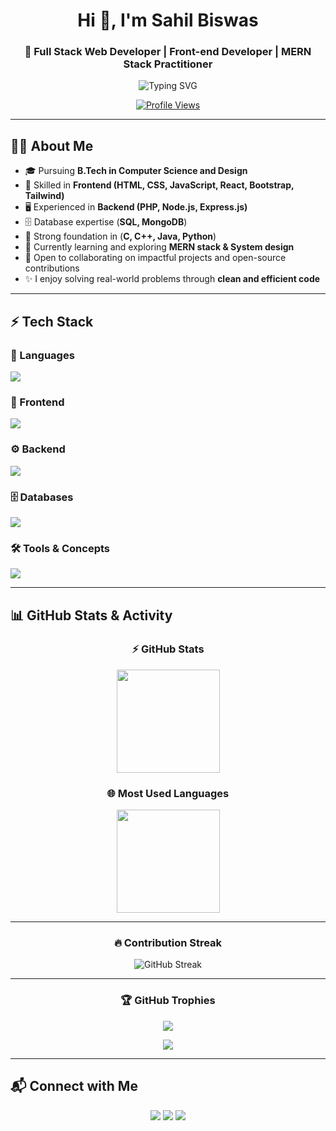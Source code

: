 <h1 align="center">Hi 👋, I'm Sahil Biswas</h1>
<h3 align="center">🚀 Full Stack Web Developer | Front-end Developer | MERN Stack Practitioner</h3>

<p align="center">
  <img src="https://readme-typing-svg.demolab.com?font=Fira+Code&weight=500&size=22&pause=1000&color=1abc9c&center=true&vCenter=true&width=600&lines=Full+Stack+Web+Developer;Front-end+Developer;MERN+Stack+Practitioner;Always+Learning+New+Techs;Solving+Real-World+Problems" alt="Typing SVG" />
</p>

<p align="center">
  <a href="https://github.com/sahilbiswas12-sky">
    <img src="https://komarev.com/ghpvc/?username=sahilbiswas12-sky&label=Profile+Views&color=brightgreen&style=flat" alt="Profile Views" />
  </a>
</p>

---

## 👨‍💻 About Me
- 🎓 Pursuing **B.Tech in Computer Science and Design**
- 💼 Skilled in **Frontend (HTML, CSS, JavaScript, React, Bootstrap, Tailwind)**
- 🖥️ Experienced in **Backend (PHP, Node.js, Express.js)**
- 🗄️ Database expertise (**SQL, MongoDB**)
- 🔧 Strong foundation in (**C, C++, Java, Python**)
- 🌱 Currently learning and exploring **MERN stack & System design**
- 🤝 Open to collaborating on impactful projects and open-source contributions
- ✨ I enjoy solving real-world problems through **clean and efficient code**

---

## ⚡ Tech Stack

### 🚀 Languages
<p>
  <img src="https://skillicons.dev/icons?i=cpp,java,python,c,js,ts,php" />
</p>

### 🎨 Frontend
<p>
  <img src="https://skillicons.dev/icons?i=html,css,react,bootstrap,tailwind" />
</p>

### ⚙️ Backend
<p>
  <img src="https://skillicons.dev/icons?i=nodejs,express" />
</p>

### 🗄️ Databases
<p>
  <img src="https://skillicons.dev/icons?i=mongodb,mysql" />
</p>

### 🛠️ Tools & Concepts
<p>
  <img src="https://skillicons.dev/icons?i=git,github,rest" />
</p>

---

## 📊 GitHub Stats & Activity

<div align="center">

### ⚡ GitHub Stats
<img src="https://github-readme-stats.vercel.app/api?username=sahilbiswas12-sky&show_icons=true&theme=radical" height="165" />

### 🌐 Most Used Languages
<img src="https://github-readme-stats.vercel.app/api/top-langs/?username=sahilbiswas12-sky&layout=compact&theme=radical" height="165" />

---

### 🔥 Contribution Streak
<img src="https://streak-stats.demolab.com?user=sahilbiswas12-sky&theme=radical" alt="GitHub Streak" />

---

### 🏆 GitHub Trophies
<img src="https://github-profile-trophy.vercel.app/?username=sahilbiswas12-sky&theme=darkhub&margin-w=15&margin-h=15&no-bg=true&no-frame=true" />

</div>

<p align="center">
  <img src="https://github-readme-activity-graph.vercel.app/graph?username=sahilbiswas12-sky&theme=react-dark&hide_border=true&area=true" />
</p>

---

## 📬 Connect with Me

<p align="center">
  <a href="mailto:sahilbiswas890@gmail.com" target="_blank"><img src="https://img.shields.io/badge/Email-D14836?style=for-the-badge&logo=gmail&logoColor=white"></a>
  <a href="https://linkedin.com/in/sahil-biswas-827337287" target="_blank"><img src="https://img.shields.io/badge/LinkedIn-0077B5?style=for-the-badge&logo=linkedin&logoColor=white"></a>
  <a href="https://github.com/sahilbiswas12-sky" target="_blank"><img src="https://img.shields.io/badge/GitHub-100000?style=for-the-badge&logo=github&logoColor=white"></a>
</p>
